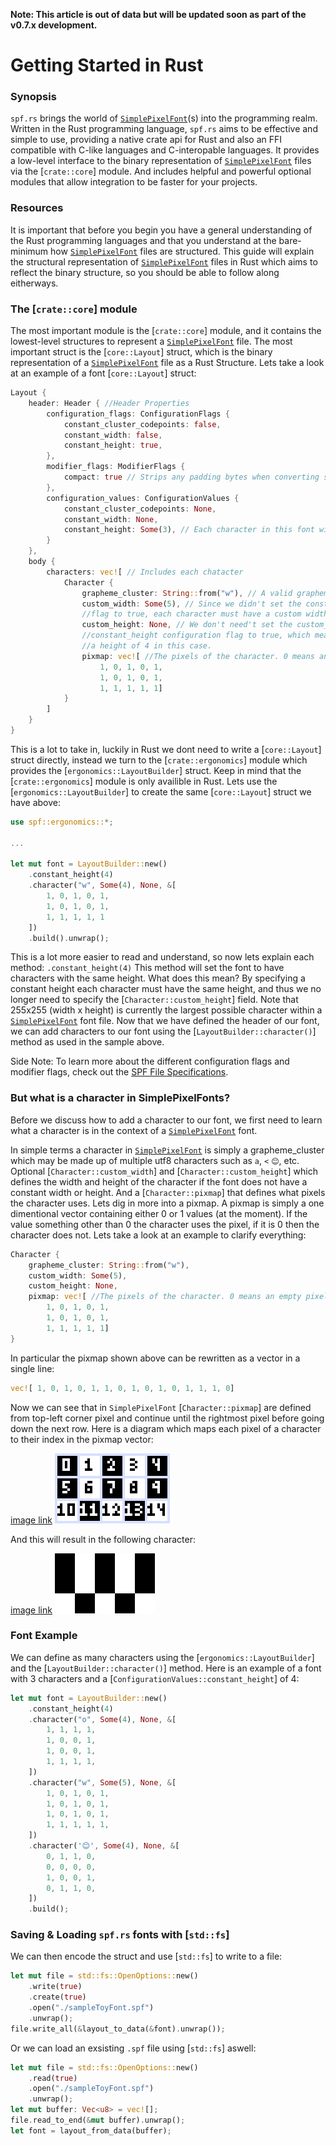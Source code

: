 **Note: This article is out of data but will be updated soon as part of the v0.7.x development.**

# Getting Started in Rust

### Synopsis
`spf.rs` brings the world of [`SimplePixelFont`](https://github.com/SimplePixelFont)(s) into the programming realm. Written in the Rust
programming language, `spf.rs` aims to be effective and simple to use, providing a native crate api for
Rust and also an FFI compatible with C-like languages and C-interopable languages. It provides a
low-level interface to the binary representation of [`SimplePixelFont`](https://github.com/SimplePixelFont) files via the [`crate::core`]
module. And includes helpful and powerful optional modules that allow integration to be faster for your
projects.

### Resources
It is important that before you begin you have a general understanding of the Rust programming
languages and that you understand at the bare-minimum how [`SimplePixelFont`](https://github.com/SimplePixelFont) files are structured.
This guide will explain the structural representation of [`SimplePixelFont`](https://github.com/SimplePixelFont) files in Rust which aims to
reflect the binary structure, so you should be able to follow along eitherways.

### The [`crate::core`] module
The most important module is the [`crate::core`] module, and it contains the lowest-level structures to
represent a [`SimplePixelFont`](https://github.com/SimplePixelFont) file. The most important struct is the [`core::Layout`] struct, which is
the binary representation of a [`SimplePixelFont`](https://github.com/SimplePixelFont) file as a Rust Structure. Lets take a look at an
example of a font [`core::Layout`] struct:

```rs
Layout {
    header: Header { //Header Properties
        configuration_flags: ConfigurationFlags {
            constant_cluster_codepoints: false,
            constant_width: false,
            constant_height: true,
        },
        modifier_flags: ModifierFlags {
            compact: true // Strips any padding bytes when converting struct to data.
        },
        configuration_values: ConfigurationValues {
            constant_cluster_codepoints: None,
            constant_width: None,
            constant_height: Some(3), // Each character in this font will have a height of 3.
        }
    },
    body {
        characters: vec![ // Includes each chatacter
            Character {
                grapheme_cluster: String::from("w"), // A valid grapheme_cluster which may be made up of multiple utf8 characters.
                custom_width: Some(5), // Since we didn't set the constant_width configuration
                //flag to true, each character must have a custom width.
                custom_height: None, // We don't need't set the custom_height because we set the
                //constant_height configuration flag to true, which means each character must have
                //a height of 4 in this case.
                pixmap: vec![ //The pixels of the character. 0 means an empty pixel.
                    1, 0, 1, 0, 1,
                    1, 0, 1, 0, 1,
                    1, 1, 1, 1, 1]
            }
        ]
    }
}
```

This is a lot to take in, luckily in Rust we dont need to write a [`core::Layout`] struct
directly, instead we turn to the [`crate::ergonomics`] module which provides the
[`ergonomics::LayoutBuilder`] struct. Keep in mind that the [`crate::ergonomics`] module is only
availible in Rust. Lets use the [`ergonomics::LayoutBuilder`] to create the same
[`core::Layout`] struct we have above:

```rs
use spf::ergonomics::*;

...

let mut font = LayoutBuilder::new()
    .constant_height(4)
    .character("w", Some(4), None, &[
        1, 0, 1, 0, 1,
        1, 0, 1, 0, 1,
        1, 1, 1, 1, 1
    ])
    .build().unwrap();
```

This is a lot more easier to read and understand, so now lets explain each method:
`.constant_height(4)` This method will set the font to have characters with the same height.
What does this mean? By specifying a constant height each character must have the same height,
and thus we no longer need to specify the [`Character::custom_height`] field. Note that 255x255 (width x height) is currently
the largest possible character within a [`SimplePixelFont`](https://github.com/SimplePixelFont) font file. Now that we have defined the header of our font,  we can add characters to our font using the [`LayoutBuilder::character()`] method as used in the sample
above.

Side Note: To learn more about the different configuration flags and modifier flags, check out the
[SPF File Specifications](https://github.com/SimplePixelFont/Specification).

### But what is a character in SimplePixelFonts?
Before we discuss how to add a character to our font, we first need to learn what a character is in the
context of a [`SimplePixelFont`](https://github.com/SimplePixelFont) font.

In simple terms a character in [`SimplePixelFont`](https://github.com/SimplePixelFont) is simply a grapheme_cluster which may be made up of multiple utf8 characters such as `a`, `<` `😊`, etc.
Optional [`Character::custom_width`] and [`Character::custom_height`] which defines the width and height of the character if the font does not have a constant width or height. And a [`Character::pixmap`] that defines what pixels
the character uses. Lets dig in more into a pixmap. A pixmap is simply a one dimentional vector
containing either 0 or 1 values (at the moment). If the value something other than 0 the character uses
the pixel, if it is 0 then the character does not. Lets take a look at an example to clarify
everything:

```rs
Character {
    grapheme_cluster: String::from("w"),
    custom_width: Some(5),
    custom_height: None,
    pixmap: vec![ //The pixels of the character. 0 means an empty pixel.
        1, 0, 1, 0, 1,
        1, 0, 1, 0, 1,
        1, 1, 1, 1, 1]
}
```

In particular the pixmap shown above can be rewritten as a vector in a single line:

```rs
vec![ 1, 0, 1, 0, 1, 1, 0, 1, 0, 1, 0, 1, 1, 1, 0]
```

Now we can see that in `SimplePixelFont` [`Character::pixmap`] are defined from top-left corner pixel
and continue until the rightmost pixel before going down the next row. Here is a diagram which maps
each pixel of a character to their index in the pixmap vector:

[image link](https://github.com/SimplePixelFont/spf.rs/blob/main/res/articles/res/wInNumberedFramex4.png)
![](https://github.com/SimplePixelFont/spf.rs/blob/main/res/articles/res/wInNumberedFramex4.png?raw=true)

And this will result in the following character:

[image link](https://github.com/SimplePixelFont/spf.rs/blob/main/res/articles/res/wWithoutNumberedFramex4.png)
![](https://github.com/SimplePixelFont/spf.rs/blob/main/res/articles/res/wWithoutNumberedFramex4.png?raw=true)

### Font Example

We can define as many characters using the [`ergonomics::LayoutBuilder`] and the
[`LayoutBuilder::character()`] method. Here is an example
of a font with 3 characters and a [`ConfigurationValues::constant_height`] of 4:

```rs
let mut font = LayoutBuilder::new()
    .constant_height(4)
    .character("o", Some(4), None, &[
        1, 1, 1, 1,
        1, 0, 0, 1,
        1, 0, 0, 1,
        1, 1, 1, 1,
    ])
    .character("w", Some(5), None, &[
        1, 0, 1, 0, 1,
        1, 0, 1, 0, 1,
        1, 0, 1, 0, 1,
        1, 1, 1, 1, 1,
    ])
    .character('😊', Some(4), None, &[
        0, 1, 1, 0,
        0, 0, 0, 0,
        1, 0, 0, 1,
        0, 1, 1, 0,
    ])
    .build();
```

### Saving & Loading `spf.rs` fonts with [`std::fs`]

We can then encode the struct and use [`std::fs`] to write to a file:

```rs
let mut file = std::fs::OpenOptions::new()
    .write(true)
    .create(true)
    .open("./sampleToyFont.spf")
    .unwrap();
file.write_all(&layout_to_data(&font).unwrap());
```

Or we can load an exsisting `.spf` file using [`std::fs`] aswell:

```rs
let mut file = std::fs::OpenOptions::new()
    .read(true)
    .open("./sampleToyFont.spf")
    .unwrap();
let mut buffer: Vec<u8> = vec![];
file.read_to_end(&mut buffer).unwrap();
let font = layout_from_data(buffer);
```
